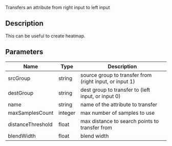 Transfers an attribute from right input to left input


## Description

This can be useful to create heatmap.


## Parameters

<table>
<thead>
	<tr>
		<th>Name</th>
		<th>Type</th>
		<th>Description</th>
	</tr>
</thead>
<tr>
	<td>srcGroup</td>
	<td><div class='bg-purple-800 px-2 py-px text-white rounded-sm'>string</div></td>
	<td>source group to transfer from (right input, or input 1)</td>
</tr>
<tr>
	<td>destGroup</td>
	<td><div class='bg-purple-800 px-2 py-px text-white rounded-sm'>string</div></td>
	<td>dest group to transfer to (left input, or input 0)</td>
</tr>
<tr>
	<td>name</td>
	<td><div class='bg-purple-800 px-2 py-px text-white rounded-sm'>string</div></td>
	<td>name of the attribute to transfer</td>
</tr>
<tr>
	<td>maxSamplesCount</td>
	<td><div class='bg-orange-800 px-2 py-px text-white rounded-sm'>integer</div></td>
	<td>max number of samples to use</td>
</tr>
<tr>
	<td>distanceThreshold</td>
	<td><div class='bg-yellow-800 px-2 py-px text-white rounded-sm'>float</div></td>
	<td>max distance to search points to transfer from</td>
</tr>
<tr>
	<td>blendWidth</td>
	<td><div class='bg-yellow-800 px-2 py-px text-white rounded-sm'>float</div></td>
	<td>blend width</td>
</tr>
</table>